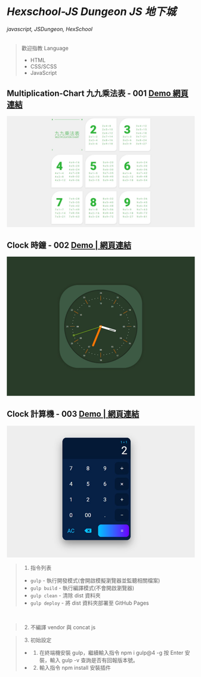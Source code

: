 # *Hexschool-JS Dungeon JS 地下城*
###### javascript, JSDungeon, HexSchool
> 歡迎指教
> Language
> - HTML
> - CSS/SCSS
> - JavaScript

## Multiplication-Chart 九九乘法表 - 001 <a href="https://kevinshu1995.github.io/hex_jsDungeon/jsDun-001.html" target="_blank">Demo 網頁連結</a>
![demo](https://raw.githubusercontent.com/kevinshu1995/hex_jsDungeon/gh-pages/assets/images/cover001.jpg)

## Clock 時鐘 - 002 <a href="https://kevinshu1995.github.io/hex_jsDungeon/jsDun-002.html" target="_blank">Demo | 網頁連結</a>
![demo](https://raw.githubusercontent.com/kevinshu1995/hex_jsDungeon/gh-pages/assets/images/cover002.jpg)

## Clock 計算機 - 003 <a href="https://kevinshu1995.github.io/hex_jsDungeon/jsDun-003.html" target="_blank">Demo | 網頁連結</a>
![demo](https://raw.githubusercontent.com/kevinshu1995/hex_jsDungeon/gh-pages/assets/images/cover003.jpg)


> 1. 指令列表
> - `gulp` - 執行開發模式(會開啟模擬瀏覽器並監聽相關檔案)
> - `gulp build` - 執行編譯模式(不會開啟瀏覽器)
> - `gulp clean` - 清除 dist 資料夾
> - `gulp deploy` - 將 dist 資料夾部署至 GitHub Pages
<br>

> 2. 不編譯 vendor 與 concat js

> 3. 初始設定
> - 1. 在終端機安裝 gulp，繼續輸入指令 npm i gulp@4 -g 按 Enter 安裝，輸入 gulp -v 查詢是否有回報版本號。
> - 2. 輸入指令 npm install 安裝插件
